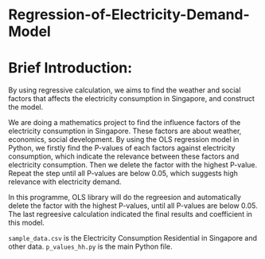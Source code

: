 # Regression-of-Electricity-Demand-Model

Brief Introduction:
=
By using regressive calculation, we aims to find the weather and social factors that affects the electricity consumption in Singapore, and construct the model.

We are doing a mathematics project to find the influence factors of the electricity consumption in Singapore. These factors are about weather, economics, social development. By using the OLS regression model in Python, we firstly find the P-values of each factors against electricity consumption, which indicate the relevance between these factors and electricity consumption. Then we delete the factor with the highest P-value. Repeat the step until all P-values are below 0.05, which suggests high relevance with electricity demand.

In this programme, OLS library will do the regreesion and automatically delete the factor with the highest P-values, until all P-values are below 0.05. The last regreesive calculation indicated the final results and coefficient in this model.

`sample_data.csv` is the Electricity Consumption Residential in Singapore and other data.
`p_values_hh.py` is the main Python file.

